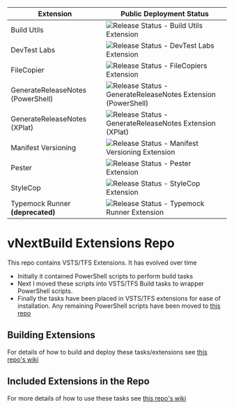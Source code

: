 Extension | Public Deployment Status
----------|------------------
Build Utils | ![Release Status - Build Utils Extension](https://richardfennell.vsrm.visualstudio.com/_apis/public/Release/badge/670b3a60-2021-47ab-a88b-d76ebd888a2f/9/16) 
DevTest Labs | ![Release Status - DevTest Labs Extension](https://richardfennell.vsrm.visualstudio.com/_apis/public/Release/badge/670b3a60-2021-47ab-a88b-d76ebd888a2f/20/51)
FileCopier | ![Release Status - FileCopiers Extension](https://richardfennell.vsrm.visualstudio.com/_apis/public/Release/badge/670b3a60-2021-47ab-a88b-d76ebd888a2f/2/3) 
GenerateReleaseNotes (PowerShell) | ![Release Status - GenerateReleaseNotes Extension (PowerShell)](https://richardfennell.vsrm.visualstudio.com/_apis/public/Release/badge/670b3a60-2021-47ab-a88b-d76ebd888a2f/3/5) 
GenerateReleaseNotes (XPlat) | ![Release Status - GenerateReleaseNotes Extension (XPlat)](https://richardfennell.vsrm.visualstudio.com/_apis/public/Release/badge/670b3a60-2021-47ab-a88b-d76ebd888a2f/13/24) 
Manifest Versioning | ![Release Status - Manifest Versioning Extension](https://richardfennell.vsrm.visualstudio.com/_apis/public/Release/badge/670b3a60-2021-47ab-a88b-d76ebd888a2f/6/10) 
Pester | ![Release Status - Pester Extension](https://richardfennell.vsrm.visualstudio.com/_apis/public/Release/badge/670b3a60-2021-47ab-a88b-d76ebd888a2f/8/14)  
StyleCop | ![Release Status - StyleCop Extension](https://richardfennell.vsrm.visualstudio.com/_apis/public/Release/badge/670b3a60-2021-47ab-a88b-d76ebd888a2f/7/12) 
Typemock Runner **(deprecated)** | ![Release Status - Typemock Runner Extension](https://richardfennell.vsrm.visualstudio.com/_apis/public/Release/badge/670b3a60-2021-47ab-a88b-d76ebd888a2f/5/8) 

# vNextBuild Extensions Repo

This repo contains VSTS/TFS Extensions. It has evolved over time

- Initially it contained PowerShell scripts to perform build tasks
- Next I moved these scripts into VSTS/TFS Build tasks to wrapper PowerShell scripts. 
- Finally the tasks have been placed in VSTS/TFS extensions for ease of installation. Any remaining PowerShell scripts have been moved to [this repo](https://github.com/rfennell/VSTSPowershell) 

## Building Extensions ##

For details of how to build and deploy these tasks/extensions see [this repo's wiki](https://github.com/rfennell/vNextBuild/wiki)

## Included Extensions in the Repo 
For more details of how to use these tasks see [this repo's wiki](https://github.com/rfennell/vNextBuild/wiki)

